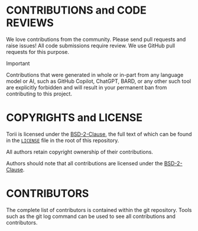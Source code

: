 # CONTRIBUTIONS and CODE REVIEWS

We love contributions from the community. Please send pull requests and raise
issues! All code submissions require review. We use GitHub pull requests for
this purpose.

> [!IMPORTANT]
> Contributions that were generated in whole or in-part from any
> language model or AI, such as GitHub Copilot, ChatGPT, BARD, or any other such tool
> are explicitly forbidden and will result in your permanent ban from contributing
> to this project.

# COPYRIGHTS and LICENSE

Torii is licensed under the [BSD-2-Clause], the full text of which can be found in the [`LICENSE`] file in the root of this repository.

All authors retain copyright ownership of their contributions.

Authors should note that all contributions are licensed under the [BSD-2-Clause].


# CONTRIBUTORS

The complete list of contributors is contained within the git repository.
Tools such as the git log command can be used to see all contributions and
contributors.


[BSD-2-Clause]: https://spdx.org/licenses/BSD-2-Clause.html
[`LICENSE`]: ./LICENSE
